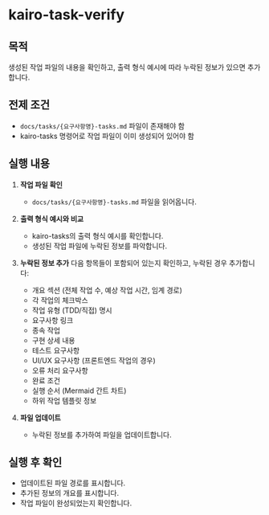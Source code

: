 # kairo-task-verify

## 목적

생성된 작업 파일의 내용을 확인하고, 출력 형식 예시에 따라 누락된 정보가 있으면 추가합니다.

## 전제 조건

- `docs/tasks/{요구사항명}-tasks.md` 파일이 존재해야 함
- kairo-tasks 명령어로 작업 파일이 이미 생성되어 있어야 함

## 실행 내용

1. **작업 파일 확인**
   - `docs/tasks/{요구사항명}-tasks.md` 파일을 읽어옵니다.

2. **출력 형식 예시와 비교**
   - kairo-tasks의 출력 형식 예시를 확인합니다.
   - 생성된 작업 파일에 누락된 정보를 파악합니다.

3. **누락된 정보 추가**
   다음 항목들이 포함되어 있는지 확인하고, 누락된 경우 추가합니다:
   - 개요 섹션 (전체 작업 수, 예상 작업 시간, 임계 경로)
   - 각 작업의 체크박스
   - 작업 유형 (TDD/직접) 명시
   - 요구사항 링크
   - 종속 작업
   - 구현 상세 내용
   - 테스트 요구사항
   - UI/UX 요구사항 (프론트엔드 작업의 경우)
   - 오류 처리 요구사항
   - 완료 조건
   - 실행 순서 (Mermaid 간트 차트)
   - 하위 작업 템플릿 정보

4. **파일 업데이트**
   - 누락된 정보를 추가하여 파일을 업데이트합니다.

## 실행 후 확인

- 업데이트된 파일 경로를 표시합니다.
- 추가된 정보의 개요를 표시합니다.
- 작업 파일이 완성되었는지 확인합니다.
